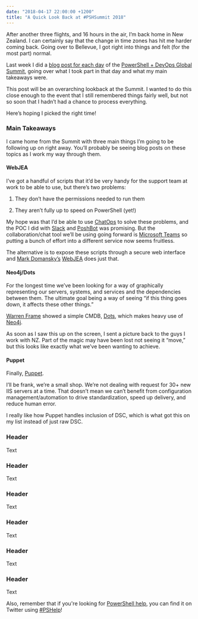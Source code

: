 ```yaml
---
date: "2018-04-17 22:00:00 +1200"
title: "A Quick Look Back at #PSHSummit 2018"
---
```


After another three flights, and 16 hours in the air, I’m back home in New
Zealand. I can certainly say that the change in time zones has hit me harder
coming back. Going over to Bellevue, I got right into things and felt (for the
most part) normal.

Last week I did a [blog post for each day](https://king.geek.nz/tags/#pshsummit)
of the [PowerShell + DevOps Global
Summit](https://powershelldevopsglobalsummit2018.sched.com), going over what I
took part in that day and what my main takeaways were.

This post will be an overarching lookback at the Summit. I wanted to do this
close enough to the event that I still remembered things fairly well, but not so
soon that I hadn’t had a chance to process everything.

Here’s hoping I picked the right time!

### Main Takeaways

I came home from the Summit with three main things I’m going to be following up
on right away. You’ll probably be seeing blog posts on these topics as I work my
way through them.

#### WebJEA

I’ve got a handful of scripts that it’d be very handy for the support team at
work to be able to use, but there’s two problems:

1.  They don’t have the permissions needed to run them

2.  They aren’t fully up to speed on PowerShell (yet!)

My hope was that I’d be able to use
[ChatOps](https://docs.stackstorm.com/chatops/chatops.html) to solve these
problems, and the POC I did with [Slack](https://slack.com) and
[PoshBot](https://github.com/poshbotio/PoshBot) was promising. But the
collaboration/chat tool we’ll be using going forward is [Microsoft
Teams](https://products.office.com/en-us/microsoft-teams/group-chat-software) so
putting a bunch of effort into a different service now seems fruitless.

The alternative is to expose these scripts through a secure web interface and
[Mark Domansky’s](http://twitter.com/markdomansky)
[WebJEA](https://github.com/markdomansky/WebJEA) does just that.

#### Neo4j/Dots

For the longest time we’ve been looking for a way of graphically representing
our servers, systems, and services and the dependencies between them. The
ultimate goal being a way of seeing “if this thing goes down, it affects these
other things.”

[Warren Frame](https://twitter.com/psCookieMonster) showed a simple CMDB,
[Dots](https://github.com/RamblingCookieMonster/Dots), which makes heavy use of
[Neo4j](https://neo4j.com/).

As soon as I saw this up on the screen, I sent a picture back to the guys I work
with NZ. Part of the magic may have been lost not seeing it “move,” but this
looks like exactly what we’ve been wanting to achieve.

#### Puppet

Finally, [Puppet](https://puppet.com/).

I’ll be frank, we’re a small shop. We’re not dealing with request for 30+ new
IIS servers at a time. That doesn’t mean we can’t benefit from configuration
management/automation to drive standardization, speed up delivery, and reduce
human error.

I really like how Puppet handles inclusion of DSC, which is what got this on my
list instead of just raw DSC.

### Header

Text

### Header

Text

### Header

Text

### Header

Text

### Header

Text

### Header

Text

Also, remember that if you're looking for [PowerShell
help](https://king.geek.nz/2018/03/20/pshelp-twitter/), you can find it on
Twitter using
[\#PSHelp](https://twitter.com/search?f=tweets&vertical=default&q=%23pshelp&src=typd)!
